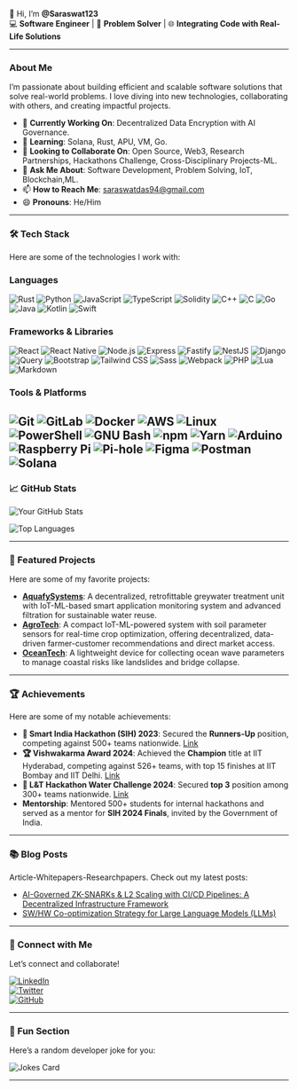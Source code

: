 👋 Hi, I’m **@Saraswat123**  
💻 **Software Engineer** | 🚀 **Problem Solver** | 🌐 **Integrating Code with Real-Life Solutions**  

---

### **About Me**  
I’m passionate about building efficient and scalable software solutions that solve real-world problems. I love diving into new technologies, collaborating with others, and creating impactful projects.  

- 🔭 **Currently Working On**: Decentralized Data Encryption with AI Governance.  
- 🌱 **Learning**: Solana, Rust, APU, VM, Go.  
- 👯 **Looking to Collaborate On**: Open Source, Web3, Research Partnerships, Hackathons Challenge, Cross-Disciplinary Projects-ML.  
- 💬 **Ask Me About**: Software Development, Problem Solving, IoT, Blockchain,ML.  
- 📫 **How to Reach Me**: [saraswatdas94@gmail.com](mailto:saraswatdas94@gmail.com)  
- 😄 **Pronouns**: He/Him  


---

### **🛠️ Tech Stack**  
Here are some of the technologies I work with:  
 
### **Languages**  
![Rust](https://img.shields.io/badge/Rust-000000?style=for-the-badge&logo=rust&logoColor=white)
![Python](https://img.shields.io/badge/Python-3776AB?style=for-the-badge&logo=python&logoColor=white)
![JavaScript](https://img.shields.io/badge/JavaScript-F7DF1E?style=for-the-badge&logo=javascript&logoColor=black)
![TypeScript](https://img.shields.io/badge/TypeScript-3178C6?style=for-the-badge&logo=typescript&logoColor=white)
![Solidity](https://img.shields.io/badge/Solidity-363636?style=for-the-badge&logo=solidity&logoColor=white)
![C++](https://img.shields.io/badge/C++-00599C?style=for-the-badge&logo=c%2B%2B&logoColor=white)
![C](https://img.shields.io/badge/C-A8B9CC?style=for-the-badge&logo=c&logoColor=black)
![Go](https://img.shields.io/badge/Go-00ADD8?style=for-the-badge&logo=go&logoColor=white)
![Java](https://img.shields.io/badge/Java-007396?style=for-the-badge&logo=java&logoColor=white)
![Kotlin](https://img.shields.io/badge/Kotlin-7F52FF?style=for-the-badge&logo=kotlin&logoColor=white)
![Swift](https://img.shields.io/badge/Swift-FA7343?style=for-the-badge&logo=swift&logoColor=white)

### **Frameworks & Libraries**  
![React](https://img.shields.io/badge/React-61DAFB?style=for-the-badge&logo=react&logoColor=black)
![React Native](https://img.shields.io/badge/React_Native-61DAFB?style=for-the-badge&logo=react&logoColor=black)
![Node.js](https://img.shields.io/badge/Node.js-339933?style=for-the-badge&logo=node.js&logoColor=white)
![Express](https://img.shields.io/badge/Express-000000?style=for-the-badge&logo=express&logoColor=white)
![Fastify](https://img.shields.io/badge/Fastify-000000?style=for-the-badge&logo=fastify&logoColor=white)
![NestJS](https://img.shields.io/badge/NestJS-E0234E?style=for-the-badge&logo=nestjs&logoColor=white)
![Django](https://img.shields.io/badge/Django-092E20?style=for-the-badge&logo=django&logoColor=white)
![jQuery](https://img.shields.io/badge/jQuery-0769AD?style=for-the-badge&logo=jquery&logoColor=white)
![Bootstrap](https://img.shields.io/badge/Bootstrap-7952B3?style=for-the-badge&logo=bootstrap&logoColor=white)
![Tailwind CSS](https://img.shields.io/badge/Tailwind_CSS-06B6D4?style=for-the-badge&logo=tailwind-css&logoColor=white)
![Sass](https://img.shields.io/badge/Sass-CC6699?style=for-the-badge&logo=sass&logoColor=white)
![Webpack](https://img.shields.io/badge/Webpack-8DD6F9?style=for-the-badge&logo=webpack&logoColor=black)
![PHP](https://img.shields.io/badge/PHP-777BB4?style=for-the-badge&logo=php&logoColor=white)
![Lua](https://img.shields.io/badge/Lua-2C2D72?style=for-the-badge&logo=lua&logoColor=white)
![Markdown](https://img.shields.io/badge/Markdown-000000?style=for-the-badge&logo=markdown&logoColor=white)

### **Tools & Platforms**  
![Git](https://img.shields.io/badge/Git-F05032?style=for-the-badge&logo=git&logoColor=white)
![GitLab](https://img.shields.io/badge/GitLab-FC6D26?style=for-the-badge&logo=gitlab&logoColor=white)
![Docker](https://img.shields.io/badge/Docker-2496ED?style=for-the-badge&logo=docker&logoColor=white)
![AWS](https://img.shields.io/badge/AWS-232F3E?style=for-the-badge&logo=amazon-aws&logoColor=white)
![Linux](https://img.shields.io/badge/Linux-FCC624?style=for-the-badge&logo=linux&logoColor=black)
![PowerShell](https://img.shields.io/badge/PowerShell-5391FE?style=for-the-badge&logo=powershell&logoColor=white)
![GNU Bash](https://img.shields.io/badge/GNU_Bash-4EAA25?style=for-the-badge&logo=gnu-bash&logoColor=white)
![npm](https://img.shields.io/badge/npm-CB3837?style=for-the-badge&logo=npm&logoColor=white)
![Yarn](https://img.shields.io/badge/Yarn-2C8EBB?style=for-the-badge&logo=yarn&logoColor=white)
![Arduino](https://img.shields.io/badge/Arduino-00979D?style=for-the-badge&logo=arduino&logoColor=white)
![Raspberry Pi](https://img.shields.io/badge/Raspberry_Pi-A22846?style=for-the-badge&logo=raspberry-pi&logoColor=white)
![Pi-hole](https://img.shields.io/badge/Pi--hole-96060C?style=for-the-badge&logo=pi-hole&logoColor=white)
![Figma](https://img.shields.io/badge/Figma-F24E1E?style=for-the-badge&logo=figma&logoColor=white)
![Postman](https://img.shields.io/badge/Postman-FF6C37?style=for-the-badge&logo=postman&logoColor=white)
![Solana](https://img.shields.io/badge/Solana-000000?style=for-the-badge&logo=solana&logoColor=white)
---

### **📈 GitHub Stats**  
![Your GitHub Stats](https://github-readme-stats.vercel.app/api?username=Saraswat123&show_icons=true&theme=radical)  

![Top Languages](https://github-readme-stats.vercel.app/api/top-langs/?username=Saraswat123&layout=compact&theme=radical)  

---

### **🚀 Featured Projects**  
Here are some of my favorite projects:  

- **[AquafySystems](https://github.com/Saraswat123/AquafySystems-SIH-)**: A decentralized, retrofittable greywater treatment unit with IoT-ML-based smart application monitoring system and advanced filtration for sustainable water reuse.  
- **[AgroTech](https://github.com/Saraswat123/AgroTech-Farmers-)**: A compact IoT-ML-powered system with soil parameter sensors for real-time crop optimization, offering decentralized, data-driven farmer-customer recommendations and direct market access.  
- **[OceanTech](https://github.com/Saraswat123/OCF--Ocean-Tech)**: A lightweight device for collecting ocean wave parameters to manage coastal risks like landslides and bridge collapse.  

---

### **🏆 Achievements**  
Here are some of my notable achievements:  

- **🏅 Smart India Hackathon (SIH) 2023**: Secured the **Runners-Up** position, competing against 500+ teams nationwide. [Link](https://drive.google.com/file/d/138vVOmZOpTKiLcySsGT2cAORMS2-W4EE/view)  
- **🏆 Vishwakarma Award 2024**: Achieved the **Champion** title at IIT Hyderabad, competing against 526+ teams, with top 15 finishes at IIT Bombay and IIT Delhi. [Link](https://drive.google.com/file/d/1CYZLiNnKu7OSZ95bbH2qPDFRFYKa8WgL/view?usp=drivesdk)  
- **🥉 L&T Hackathon Water Challenge 2024**: Secured **top 3** position among 300+ teams nationwide. [Link](https://drive.google.com/file/d/13GEm7mv2zTsS8SaZFLXyjERP5t0Haspt/view)  
- **Mentorship**: Mentored 500+ students for internal hackathons and served as a mentor for **SIH 2024 Finals**, invited by the Government of India.  

---

### **📚 Blog Posts**  
  Article-Whitepapers-Researchpapers. Check out my latest posts:  
- [AI-Governed ZK-SNARKs & L2 Scaling with CI/CD Pipelines: A Decentralized Infrastructure Framework](https://medium.com/@saraswatdas94/ai-governed-zk-snarks-l2-scaling-with-ci-cd-pipelines-a-decentralized-infrastructure-framewor-b78d760be181)  
- [SW/HW Co-optimization Strategy for Large Language Models (LLMs)](https://medium.com/@saraswatdas94/sw-hw-co-optimization-strategy-for-large-language-models-llms-686388ea2a58)  

---

### **🔗 Connect with Me**  
Let’s connect and collaborate!  

[![LinkedIn](https://img.shields.io/badge/LinkedIn-0A66C2?style=for-the-badge&logo=linkedin&logoColor=white)](https://www.linkedin.com/in/saraswat-das/)  
[![Twitter](https://img.shields.io/badge/Twitter-1DA1F2?style=for-the-badge&logo=twitter&logoColor=white)](https://x.com/SaraswatDas13)  
[![GitHub](https://img.shields.io/badge/GitHub-181717?style=for-the-badge&logo=github&logoColor=white)](https://github.com/Saraswat123)  

---

### **🎉 Fun Section**  
Here’s a random developer joke for you:  

![Jokes Card](https://readme-jokes.vercel.app/api)  

---

<!---
Saraswat123/Saraswat123 is a ✨ special ✨ repository because its `README.md` (this file) appears on your GitHub profile.
You can click the Preview link to take a look at your changes.
--->
